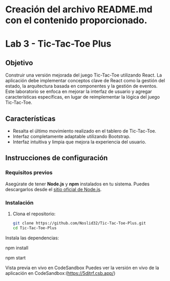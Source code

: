 # Creación del archivo README.md con el contenido proporcionado.

# Lab 3 - Tic-Tac-Toe Plus

## Objetivo
Construir una versión mejorada del juego Tic-Tac-Toe utilizando React. La aplicación debe implementar conceptos clave de React como la gestión del estado, la arquitectura basada en componentes y la gestión de eventos. Este laboratorio se enfoca en mejorar la interfaz de usuario y agregar características específicas, en lugar de reimplementar la lógica del juego Tic-Tac-Toe.


## Características
- Resalta el último movimiento realizado en el tablero de Tic-Tac-Toe.
- Interfaz completamente adaptable utilizando Bootstrap.
- Interfaz intuitiva y limpia que mejora la experiencia del usuario.

## Instrucciones de configuración

### Requisitos previos
Asegúrate de tener **Node.js** y **npm** instalados en tu sistema. Puedes descargarlos desde el [sitio oficial de Node.js](https://nodejs.org/).

### Instalación
1. Clona el repositorio:
   ```bash
   git clone https://github.com/Noslid32/Tic-Tac-Toe-Plus.git
   cd Tic-Tac-Toe-Plus
Instala las dependencias:

npm install

npm start


Vista previa en vivo en CodeSandbox
Puedes ver la versión en vivo de la aplicación en CodeSandbox:(https://5djtrf.csb.app/)

